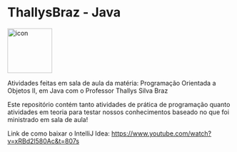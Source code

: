 # ThallysBraz - Java

<div style="display: flex; align-items: flex-start;"><img src="https://techstack-generator.vercel.app/java-icon.svg" alt="icon" align="left" width="100" /></div>

Atividades feitas em sala de aula da matéria: Programação Orientada a Objetos II, em Java com o Professor Thallys Silva Braz

Este repositório contém tanto atividades de prática de programação quanto atividades em teoria para testar nossos conhecimentos baseado no que foi ministrado em sala de aula!

Link de como baixar o IntelliJ Idea: https://www.youtube.com/watch?v=xRBd2l580Ac&t=807s
